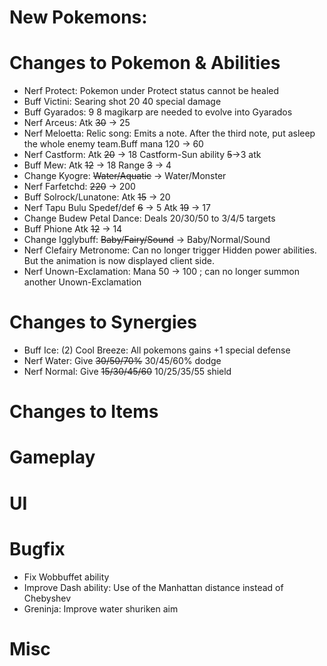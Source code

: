 # New Pokemons:

# Changes to Pokemon & Abilities

- Nerf Protect: Pokemon under Protect status cannot be healed
- Buff Victini: Searing shot 20 40 special damage
- Buff Gyarados: 9 8 magikarp are needed to evolve into Gyarados
- Nerf Arceus: Atk ~~30~~ -> 25
- Nerf Meloetta: Relic song: Emits a note. After the third note, put asleep the whole enemy team.Buff mana 120 -> 60
- Nerf Castform: Atk ~~20~~ -> 18 Castform-Sun ability ~~5~~->3 atk
- Buff Mew: Atk ~~12~~ -> 18 Range ~~3~~ -> 4
- Change Kyogre: ~~Water/Aquatic~~ -> Water/Monster
- Nerf Farfetchd: ~~220~~ -> 200
- Buff Solrock/Lunatone: Atk ~~15~~ -> 20
- Nerf Tapu Bulu Spedef/def ~~6~~ -> 5 Atk ~~19~~ -> 17
- Change Budew Petal Dance: Deals 20/30/50 to 3/4/5 targets
- Buff Phione Atk ~~12~~ -> 14
- Change Igglybuff: ~~Baby/Fairy/Sound~~ -> Baby/Normal/Sound
- Nerf Clefairy Metronome: Can no longer trigger Hidden power abilities. But the animation is now displayed client side.
- Nerf Unown-Exclamation: Mana 50 → 100 ; can no longer summon another Unown-Exclamation

# Changes to Synergies

- Buff Ice: (2) Cool Breeze: All pokemons gains +1 special defense
- Nerf Water: Give ~~30/50/70%~~ 30/45/60% dodge
- Nerf Normal: Give ~~15/30/45/60~~ 10/25/35/55 shield

# Changes to Items

# Gameplay

# UI

# Bugfix

- Fix Wobbuffet ability
- Improve Dash ability: Use of the Manhattan distance instead of Chebyshev
- Greninja: Improve water shuriken aim

# Misc
